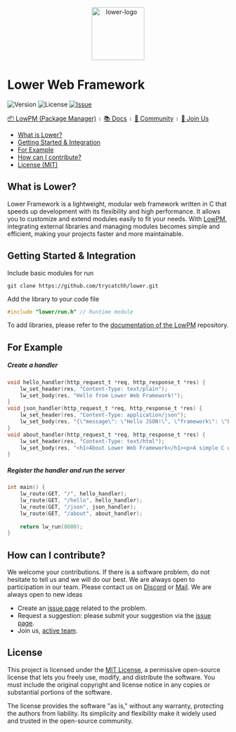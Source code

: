 <div align="center">
    <img height="120" alt="lower-logo" src="https://github.com/user-attachments/assets/f5098fac-bbdb-4746-8d3e-b0da1a4b4af4" />
</div>

# Lower Web Framework
![Version](https://img.shields.io/badge/version-0.0.1-blue.svg)
![License](https://img.shields.io/github/license/trycatchh/lower?style=flat-square)
[![Issue](https://img.shields.io/github/issues/trycatchh/lower/good%20first%20issue?style=flat-square&color=%232EA043&label=Issue)](https://github.com/trycatchh/lower/labels/good%20first%20issue)

[📦 LowPM (Package Manager)](https://trycatch.network/) । [📚 Docs](https://trycatch.network/) । [👥 Community](https://trycatch.network/) । [🤝 Join Us](https://trycatch.network/)

- [What is Lower?](https://github.com/trycatchh/lower?tab=readme-ov-file#what-is-lower)
- [Getting Started & Integration](https://github.com/trycatchh/lower?tab=readme-ov-file#getting-started--integration)
- [For Example](https://github.com/trycatchh/lower?tab=readme-ov-file#for-example)
- [How can I contribute?](https://github.com/trycatchh/lower?tab=readme-ov-file#how-can-i-contribute)
- [License (MIT)](https://github.com/trycatchh/lower?tab=readme-ov-file#license)

## What is Lower?
Lower Framework is a lightweight, modular web framework written in C that speeds up development with its flexibility and high performance. It allows you to customize and extend modules easily to fit your needs. With [LowPM](https://trycatch.network), integrating external libraries and managing modules becomes simple and efficient, making your projects faster and more maintainable.

## Getting Started & Integration
Include basic modules for run
```shell
git clone https://github.com/trycatchh/lower.git
```
Add the library to your code file
```c
#include "lower/run.h" // Runtime module
```
To add libraries, please refer to the [documentation of the LowPM](https://trycatch.network/) repository.

## For Example
##### Create a handler
```c
void hello_handler(http_request_t *req, http_response_t *res) {
    lw_set_header(res, "Content-Type: text/plain");
    lw_set_body(res, "Hello from Lower Web Framework!");
}
void json_handler(http_request_t *req, http_response_t *res) {
    lw_set_header(res, "Content-Type: application/json");
    lw_set_body(res, "{\"message\": \"Hello JSON!\", \"framework\": \"Lower Web Framework\"}");
}
void about_handler(http_request_t *req, http_response_t *res) {
    lw_set_header(res, "Content-Type: text/html");
    lw_set_body(res, "<h1>About Lower Web Framework</h1><p>A simple C web framework</p>");
}
```
##### Register the handler and run the server
```c
int main() {
    lw_route(GET, "/", hello_handler);
    lw_route(GET, "/hello", hello_handler);
    lw_route(GET, "/json", json_handler);
    lw_route(GET, "/about", about_handler);
    
    return lw_run(8080);
}
```

## How can I contribute?
We welcome your contributions. If there is a software problem, do not hesitate to tell us and we will do our best.
We are always open to participation in our team. Please contact us on [Discord](https://discord.gg/mepa8X7j6w) or [Mail](mailto:p0unter@proton.me). We are always open to new ideas
- Create an [issue page](https://github.com/trycatchh/lower/issues) related to the problem.
- Request a suggestion: please submit your suggestion via the [issue page](https://github.com/trycatchh/lower/issues).
- Join us, [active team](https://github.com/trycatchh/lower/graphs/contributors).

## License
This project is licensed under the [MIT License](https://github.com/trycatchh/lower/blob/main/LICENSE), a permissive open-source license that lets you freely use, modify, and distribute the software. You must include the original copyright and license notice in any copies or substantial portions of the software.

The license provides the software "as is," without any warranty, protecting the authors from liability. Its simplicity and flexibility make it widely used and trusted in the open-source community.
